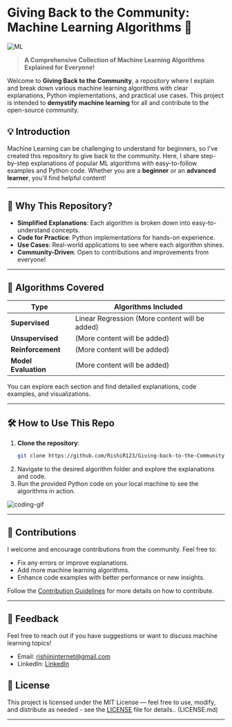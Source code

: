 # Giving Back to the Community: Machine Learning Algorithms 🚀

![ML](https://c.tenor.com/PpxtdVCW8KIAAAAC/tenor.gif)

> **A Comprehensive Collection of Machine Learning Algorithms Explained for Everyone!**

Welcome to **Giving Back to the Community**, a repository where I explain and break down various machine learning algorithms with clear explanations, Python implementations, and practical use cases. This project is intended to **demystify machine learning** for all and contribute to the open-source community.


## 💡 Introduction

Machine Learning can be challenging to understand for beginners, so I've created this repository to give back to the community. Here, I share step-by-step explanations of popular ML algorithms with easy-to-follow examples and Python code. Whether you are a **beginner** or an **advanced learner**, you'll find helpful content!

---

## 🎯 Why This Repository?

- **Simplified Explanations**: Each algorithm is broken down into easy-to-understand concepts.
- **Code for Practice**: Python implementations for hands-on experience.
- **Use Cases**: Real-world applications to see where each algorithm shines.
- **Community-Driven**: Open to contributions and improvements from everyone!

---

## 🧠 Algorithms Covered

| Type               | Algorithms Included                                                 |
|--------------------|---------------------------------------------------------------------|
| **Supervised**      | Linear Regression (More content will be added)   |
| **Unsupervised**    |  (More content will be added)              |
| **Reinforcement**   |  (More content will be added)                              |
| **Model Evaluation**|  (More content will be added)       |

You can explore each section and find detailed explanations, code examples, and visualizations.

---

## 🛠 How to Use This Repo

1. **Clone the repository**:
    ```bash
    git clone https://github.com/RishiR123/Giving-back-to-the-Community-.git
    ```
2. Navigate to the desired algorithm folder and explore the explanations and code.
3. Run the provided Python code on your local machine to see the algorithms in action.

![coding-gif](https://c.tenor.com/I7tGQJsBbacAAAAC/tenor.gif)

---

## 🤝 Contributions

I welcome and encourage contributions from the community. Feel free to:

- Fix any errors or improve explanations.
- Add more machine learning algorithms.
- Enhance code examples with better performance or new insights.

Follow the [Contribution Guidelines](CONTRIBUTING.md) for more details on how to contribute.

---

## 📝 Feedback

Feel free to reach out if you have suggestions or want to discuss machine learning topics!

- Email: rishiininternet@gmail.com
- LinkedIn: [LinkedIn](https://linkedin.com/in/rishi-ravikumar)

## 📝 License
This project is licensed under the MIT License — feel free to use, modify, and distribute as needed - see the [LICENSE](LICENSE) file for details.. (LICENSE.md)

---

